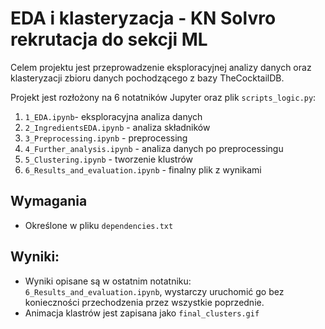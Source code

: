 # EDA i klasteryzacja - KN Solvro rekrutacja do sekcji ML
Celem projektu jest przeprowadzenie eksploracyjnej analizy danych oraz klasteryzacji zbioru danych pochodzącego z bazy TheCocktailDB. 

Projekt jest rozłożony na 6 notatników Jupyter oraz plik `scripts_logic.py`:
1. `1_EDA.ipynb`- eksploracyjna analiza danych
2. `2_IngredientsEDA.ipynb` - analiza składników
3. `3_Preprocessing.ipynb` - preprocessing
4. `4_Further_analysis.ipynb` - analiza danych po preprocessingu
5. `5_Clustering.ipynb` - tworzenie klustrów
6. `6_Results_and_evaluation.ipynb` - finalny plik z wynikami

## Wymagania
- Określone w pliku `dependencies.txt`

## Wyniki:
- Wyniki opisane są w ostatnim notatniku: `6_Results_and_evaluation.ipynb`, wystarczy uruchomić go bez konieczności przechodzenia przez wszystkie poprzednie.
- Animacja klastrów jest zapisana jako `final_clusters.gif`
